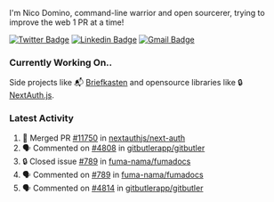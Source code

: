
I'm Nico Domino, command-line warrior and open sourcerer, trying to improve the web 1 PR at a time!

[![Twitter Badge](https://img.shields.io/badge/-@ndom91-1ca0f1?style=flat-square&labelColor=1ca0f1&logo=twitter&logoColor=white&link=https://twitter.com/ndom91)](https://twitter.com/ndom91) [![Linkedin Badge](https://img.shields.io/badge/-ndom91-blue?style=flat-square&logo=Linkedin&logoColor=white&link=https://www.linkedin.com/in/ndom91/)](https://www.linkedin.com/in/ndom91/) [![Gmail Badge](https://img.shields.io/badge/-yo@ndo.dev-c14438?style=flat-square&logo=mail.ru&logoColor=white&link=mailto:yo@ndo.dev)](mailto:yo@ndo.dev)

### Currently Working On..

Side projects like 📬 [Briefkasten](https://briefkastenhq.com) and opensource libraries like 🔒 [NextAuth.js](https://github.com/nextauthjs/next-auth).

<!--START_SECTION_PROFILE_VIEWS:readme-info-->
<!--END_SECTION_PROFILE_VIEWS:readme-info-->

<!--START_SECTION_DAILY_COMMIT:readme-info-->
<!--END_SECTION_DAILY_COMMIT:readme-info-->

<!--START_SECTION_WEEKLY_COMMIT:readme-info-->
<!--END_SECTION_WEEKLY_COMMIT:readme-info-->

### Latest Activity

<!--START_SECTION:activity-->
1. 🎉 Merged PR [#11750](https://github.com/nextauthjs/next-auth/pull/11750) in [nextauthjs/next-auth](https://github.com/nextauthjs/next-auth)
2. 🗣 Commented on [#4808](https://github.com/gitbutlerapp/gitbutler/pull/4808#issuecomment-2325096997) in [gitbutlerapp/gitbutler](https://github.com/gitbutlerapp/gitbutler)
3. 🔒 Closed issue [#789](https://github.com/fuma-nama/fumadocs/issues/789) in [fuma-nama/fumadocs](https://github.com/fuma-nama/fumadocs)
4. 🗣 Commented on [#789](https://github.com/fuma-nama/fumadocs/issues/789#issuecomment-2325072865) in [fuma-nama/fumadocs](https://github.com/fuma-nama/fumadocs)
5. 🗣 Commented on [#4814](https://github.com/gitbutlerapp/gitbutler/pull/4814#issuecomment-2325047387) in [gitbutlerapp/gitbutler](https://github.com/gitbutlerapp/gitbutler)
<!--END_SECTION:activity-->
